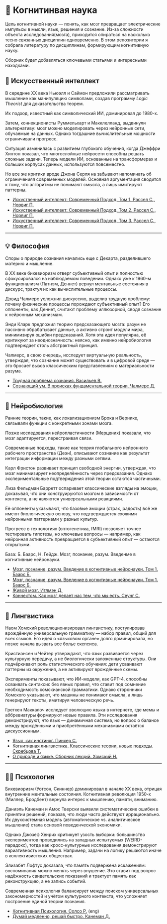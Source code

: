 # 🧠 Когнитинвая наука

Цель когнитивной науки — понять, как мозг превращает электрические импульсы в мысли, язык, решения и сознание. Из-за сложности объекта исследования(мозга), приходится опираться на насколько тесно связанных дисциплин одновременно. В этом репозитории я собрала литературу по дисциплинам, формирующим когнитивную науку.  

Сборник будет добавляться ключевыми статьями и интересными находками.

## 🤖 Искусственный интеллект

В середине XX века Ньюэлл и Саймон предложили рассматривать мышление как манипуляцию символами, создав программу _Logic Theorist_ для доказательства теорем. 

Их подход, известный как символический ИИ, доминировал до 1980-х. 

Затем, коннекционисты Руммельхарт и Макклелланд, выдвинули альтернативу: мозг можно моделировать через нейронные сети, обучаемые на данных. Однако тогдашние вычислительные мощности ограничивали прогресс. 

Ситуация изменилась с развитием глубокого обучения, когда Джеффри Хинтон показал, что многослойные нейросети способны решать сложные задачи. Теперь модели ИИ, основанные на трансформерах и больших корпусах данных, используются повсеместно. 

Но все же критики вроде Джона Серля на забывают напоминать об ограниченияя современных моделей. Основная аргументация сводится к тому, что алгоритмы не понимают смысла, а лишь имитируют паттерны.

- [Искуственный интеллект: Современный Подход. Том 1. Рассел С., Норвиг П.](ai/russel-tom-1.pdf)
- [Искуственный интеллект: Современный Подход. Том 2. Рассел С., Норвиг П.](ai/russel-tom-2.pdf)
- [Искуственный интеллект: Современный Подход. Том 3. Рассел С., Норвиг П.](ai/russel-tom-3.pdf)

---

## 💡 Философия

Споры о природе сознания начались еще с Декарта, разделившего материю и мышление. 

В XX веке бихевиоризм отверг субъективный опыт и полностью сфокусировался на наблюдаемом поведении. Однако уже к 1960-м функционализм (Патнэм, Деннет) вернул ментальные состояния в дискурс, трактуя их как вычислительные процессы. 

Дэвид Чалмерс усложнил дискуссию, выделив трудную проблему: почему физические процессы порождают субъективный опыт? Его оппоненты, как Деннет, считают проблему иллюзорной, сводя сознание к нейронным механизмам. 

Энди Кларк предложил теорию предсказающего мозга: разум не пассивно обрабатывает данные, а активно строит модели мира, минимизируя ошибки предсказаний. Хотя эта идея популярна, её критикуют за неоднозначность: неясно, как именно нейробиология подтверждает столь абстрактный принцип. 

Чалмерс, в свою очередь, исследует виртуальную реальность, утверждая, что сознание может существовать и в цифровой среде — это бросает вызов классическим представлениям о материальности разума.

- [Трудная проблема сознания. Васильев В.](phil/vasilev.pdf)
- [Сознающий ум. В происках фундаментальной теории. Чалмерс Д.](phil/chalmers.pdf)

---

## 🧬 Нейробиология

Ранние теории, такие, как локализационизм Брока и Вернике, связывали функции с конкретными зонами мозга. 

Позже исследования нейропластичности (Мерцених) показали, что мозг адаптируется, перестраивая связи. 

Современные подходы, такие как теория глобального нейронного рабочего пространства (Деэн), описывают сознание как результат интеграции информации между разными сетями. 

Карл Фристон развивает принцип свободной энергии, утверждая, что мозг минимизирует неопределённость через предсказания. Однако экспериментальные подтверждения этой теории остаются частичными. 

Лиза Фельдман Барретт оспаривает классические взгляды на эмоции, доказывая, что они конструируются мозгом в зависимости от контекста, а не являются универсальными реакциями. 

Её оппоненты указывают, что базовые эмоции (страх, радость) всё же имеют биологическую основу, что подтверждается схожими нейронными паттернами у разных культур. 

Прогресс в технологиях (оптогенетика, fMRI) позволяет точнее тестировать гипотезы, но ключевые вопросы — например, как нейронная активность превращается в субъективный опыт — остаются открытыми.

База: Б. Баарс, Н. Гейдж. Мозг, познание, разум. Введенме в когнитивные нейронауки.

- [Мозг, познание, разум. Введение в когнитивные нейронауки. Том 1. Баарс Б.](neuro/baars-tom-1.pdf)
- [Мозг, познание, разум. Введение в когнитивные нейронауки. Том 1. Баарс Б.](neuro/baars-tom-2.pdf)
- [Живой мозг. Иглмэн Д.](neuro/egleman.pdf)
- [Коннектом. Как мозг делает нас тем, что мы есть. Сеунг С.](neuro/seung.pdf)

---

## 👅 Лингвистика

Наом Хомский революционизировал лингвистику, постулировав врождённую универсальную грамматику — набор правил, общий для всех языков. Его идея о «языковом органе» долго доминировала, но позже начала вызвать все болье скепсиса.

Кристиансен и Чейтер утверждают, что язык развивается через культурную передачу, а не биологически заложенные структуры. Они подчёркивают роль статистического обучения: дети усваивают паттерны из окружения, а не активируют врождённые схемы. 

Эксперименты показывают, что ИИ-модели, как GPT-4, способны осваивать синтаксис без явных правил, что ставит под сомнение необходимость хомскианской грамматики. Однако сторонники Хомского указывают, что машины не понимают смысла, а лишь генерируют тексты, имитируя человеческую речь. 

Гретхен Маккалоч исследует эволюцию языка в интернете, где мемы и аббревиатуры формируют новые правила. Эти исследования демонстрируют, что язык — динамичная система, но вопрос о балансе между врождёнными и приобретёнными механизмами остаётся дискуссионным.

- [Язык, как инстинкг. Пинкер С.](ling/pinker.pdf)
- [Когнитивная лингвистика. Классические теории, новые подходы. Скребцова Т.](ling/skrebtsova.pdf)
- [О природе и языке. Сборник лекций. Хомский Н.](ling/khomsky.pdf)


---

## 🧘‍♀️ Психология

Бихевиоризм (Уотсон, Скиннер) доминировал в начале XX века, отрицая внутренние ментальные состояния. Когнитивная революция 1950-х (Миллер, Бродбент) вернула интерес к мышлению, памяти, вниманию. 

Даниэль Канеман и Амос Тверски выявили систематические ошибки в принятии решений, показав, что люди часто действуют иррационально. Их двухсистемная модель (автоматическое vs. аналитическое мышление) стала основой поведенческой экономики. 

Однако Джозеф Хенрих критикует узость выборки: большинство экспериментов проводились на западных испытуемых (WEIRD-парадокс), тогда как кросс-культурные исследования демонстрируют вариативность мышления. Например, задачи на логику решаются иначе в коллективистских обществах. 

Элизабет Лофтус доказала, что память подвержена искажениям: воспоминания можно менять через внушение. Это ставит под вопрос надёжность свидетельских показаний и трактует память как реконструкцию, а не запись событий. 

Современная психология балансирует между поиском универсальных закономерностей и учётом культурного контекста, что усложняет построение единой теории познания.

- [Когнитивная Психология. Солсо Р.](psy/solso.pdf) (eng)
- [Думай медленно, решай быстро. Канеман Д.](psy/kahneman.pdf)